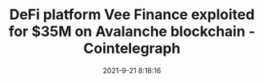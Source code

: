 ---
"title": "DeFi platform Vee Finance exploited for $35M on Avalanche blockchain - Cointelegraph"
"date": "2021-9-21 8:18:16"
"feed_name": "GOOGLENEWSMINING"
"feed_website": "https://news.google.com/search?q=mining%2Bincident&hl=en-US&gl=US&ceid=US:en"
"feed_rss": "https://news.google.com/rss/search?q=mining%2Bincident&hl=en-US&gl=US&ceid=US:en"
"link": "https://cointelegraph.com/news/defi-platform-vee-finance-exploited-for-35m-on-avalanche-blockchain"
"file": "_posts/2021-1-1-021b1703471776e919b3fa0c82d09786fb3d026a.md"
"accident": "0"
"drilling": "0"
"dead": "0"
"injured": "0"
"where": "unknown site"
"place": "unknown place"
---